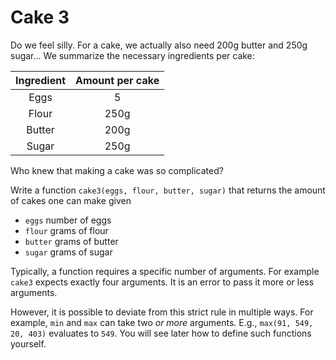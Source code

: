 # Cake 3

Do we feel silly.
For a cake, we actually also need 200g butter and 250g sugar...
We summarize the necessary ingredients per cake:

| Ingredient | Amount per cake |
| :--------: | :-------------: |
| Eggs       | 5               |
| Flour      | 250g            |
| Butter     | 200g            |
| Sugar      | 250g            |

Who knew that making a cake was so complicated?

Write a function `cake3(eggs, flour, butter, sugar)` that returns the amount of cakes one can make given

* `eggs` number of eggs
* `flour` grams of flour
* `butter` grams of butter
* `sugar` grams of sugar

Typically, a function requires a specific number of arguments.
For example `cake3` expects exactly four arguments.
It is an error to pass it more or less arguments.

However, it is possible to deviate from this strict rule in multiple ways.
For example, `min` and `max` can take two _or more_ arguments.
E.g., `max(91, 549, 20, 403)` evaluates to `549`.
You will see later how to define such functions yourself.